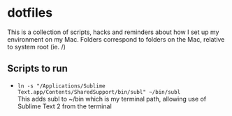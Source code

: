 # dotfiles

This is a collection of scripts, hacks and reminders about how I set up my environment on my Mac. Folders correspond to folders on the Mac, relative to system root (ie. /)

## Scripts to run
- <code>ln -s "/Applications/Sublime Text.app/Contents/SharedSupport/bin/subl" ~/bin/subl</code>  
  This adds subl to ~/bin which is my terminal path, allowing use of Sublime Text 2 from the terminal
